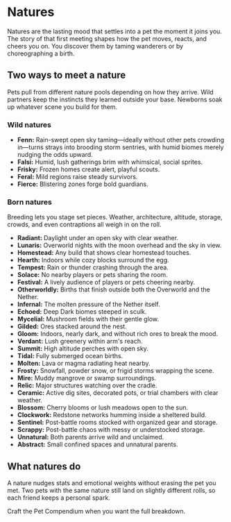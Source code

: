 # Natures

Natures are the lasting mood that settles into a pet the moment it joins you. The story of that first meeting shapes how the pet moves, reacts, and cheers you on. You discover them by taming wanderers or by choreographing a birth.

## Two ways to meet a nature

Pets pull from different nature pools depending on how they arrive. Wild partners keep the instincts they learned outside your base. Newborns soak up whatever scene you build for them.

### Wild natures

* **Fenn:** Rain-swept open sky taming—ideally without other pets crowding in—turns strays into brooding storm sentries, with humid biomes merely nudging the odds upward.
* **Falsi:** Humid, lush gatherings brim with whimsical, social sprites.
* **Frisky:** Frozen homes create alert, playful scouts.
* **Feral:** Mild regions raise steady survivors.
* **Fierce:** Blistering zones forge bold guardians.

### Born natures

Breeding lets you stage set pieces. Weather, architecture, altitude, storage, crowds, and even contraptions all weigh in on the roll.

* **Radiant:** Daylight under an open sky with clear weather.
* **Lunaris:** Overworld nights with the moon overhead and the sky in view.
* **Homestead:** Any build that shows clear homestead touches.
* **Hearth:** Indoors while cozy blocks surround the egg.
* **Tempest:** Rain or thunder crashing through the area.
* **Solace:** No nearby players or pets sharing the room.
* **Festival:** A lively audience of players or pets cheering nearby.
* **Otherworldly:** Births that finish outside both the Overworld and the Nether.
* **Infernal:** The molten pressure of the Nether itself.
* **Echoed:** Deep Dark biomes steeped in sculk.
* **Mycelial:** Mushroom fields with their gentle glow.
* **Gilded:** Ores stacked around the nest.
* **Gloom:** Indoors, nearly dark, and without rich ores to break the mood.
* **Verdant:** Lush greenery within arm's reach.
* **Summit:** High altitude perches with open sky.
* **Tidal:** Fully submerged ocean births.
* **Molten:** Lava or magma radiating heat nearby.
* **Frosty:** Snowfall, powder snow, or frigid storms wrapping the scene.
* **Mire:** Muddy mangrove or swamp surroundings.
* **Relic:** Major structures watching over the cradle.
* **Ceramic:** Active dig sites, decorated pots, or trial chambers with clear weather.
* **Blossom:** Cherry blooms or lush meadows open to the sun.
* **Clockwork:** Redstone networks humming inside a sheltered build.
* **Sentinel:** Post-battle rooms stocked with organized gear and storage.
* **Scrappy:** Post-battle chaos with messy or understocked storage.
* **Unnatural:** Both parents arrive wild and unclaimed.
* **Abstract:** Small confined spaces and unnatural parents.

## What natures do

A nature nudges stats and emotional weights without erasing the pet you met. Two pets with the same nature still land on slightly different rolls, so each friend keeps a personal spark.

Craft the Pet Compendium when you want the full breakdown.
